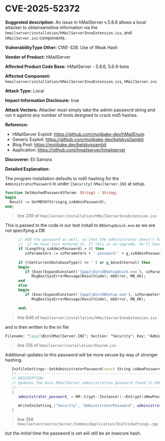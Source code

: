 # CVE-2025-52372

 **Suggested description:** An issue in hMailServer v.5.8.6 allows a local attacker to obtainsensitive information via the `hmailserver/installation/hMailServerInnoExtension.iss`, and `hMailServer.ini` components.

**VulnerabilityType Other:** CWE-328: Use of Weak Hash

**Vendor of Product:** hMailServer

**Affected Product Code Base:** hMailServer - 5.8.6, 5.6.9-beta

**Affected Component:** `hmailserver/installation/hMailServerInnoExtension.iss`, `hMailServer.ini`

**Attack Type:** Local 

**Impact Information Disclosure:** true

**Attack Vectors:** Attacker must simply take the admin password string and run it against any number of tools designed to crack md5 hashes.

**Reference:** 
- hMailServer Exploit: https://github.com/mojibake-dev/hMailEnum
- Generic Exploit: https://github.com/mojibake-dev/belskysGambit
- Blog Post: https://mojibake.dev/belskysgambit
- Application: https://github.com/hmailserver/hmailserver

**Discoverer:** Eli Samara

**Detailed Explanation:**

The program installation defaults to md5 hashing for the `AdministratorPassword` in under `[Security]` `hMailServer.INI` at setup.
```pascal
function GetHashedPassword(Param: String) : String;
begin
  Result := GetMD5OfString(g_szAdminPassword);
end;
```
> line 239 of `hmailserver/installation/hMailServerInnoExtension.iss`

This is passed to the code in our test install to `DBSetupQuick.exe` as we are not specifying a DB
```pascal
	  // Add the password as well, so that the administrator doesn't have to type it in again
      //  if he have just entered it. If this is an upgrade, he'll have to enter it again though.
      if (Length(g_szAdminPassword) > 0) then
         szParameters := szParameters + ' password:' + g_szAdminPassword;
		 
      if ((GetCurrentDatabaseType() <> '') or g_bUseInternal) then
      begin
         if (Exec(ExpandConstant('{app}\Bin\DBSetupQuick.exe'), szParameters, '', SW_SHOWNORMAL, ewWaitUntilTerminated, ResultCode) = False) then
            MsgBox(SysErrorMessage(ResultCode), mbError, MB_OK);
      end
      else
      begin
         if (Exec(ExpandConstant('{app}\Bin\DBSetup.exe'), szParameters, '', SW_SHOWNORMAL, ewWaitUntilTerminated, ResultCode) = False) then
            MsgBox(SysErrorMessage(ResultCode), mbError, MB_OK);

      end;
```
> line 646 of `hmailserver/installation/hMailServerInnoExtension.iss`

and is then written to the ini file 
```pascal
Filename: "{app}\Bin\hMailServer.INI"; Section: "Security"; Key: "AdministratorPassword"; String: "{code:GetHashedPassword}"; Flags: createkeyifdoesntexist; Components: server;
```
> line 126 of `hmailserver/installation/Shared.iss`

Additional updates to this password will be more secure by way of stronger hashing. 
```cpp
   IniFileSettings::SetAdministratorPassword(const String &sNewPassword)
   //---------------------------------------------------------------------------()
   // DESCRIPTION:
   // Updates the main hMailServer administration password found in hMailServer.ini
   //---------------------------------------------------------------------------()
   {
      administrator_password_ = HM::Crypt::Instance()->EnCrypt(sNewPassword, HM::Crypt::ETSHA256);

      WriteIniSetting_("Security", "AdministratorPassword", administrator_password_);
   }
```
> line 356 `hmailserver/source/Server/Common/Application/IniFileSettings.cpp`

but the *initial* time the password is set will still be an insecure hash.
